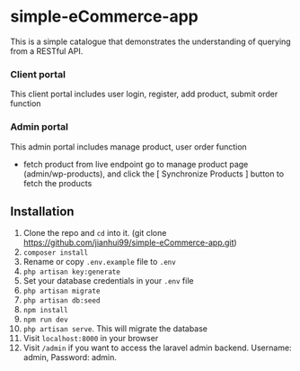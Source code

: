 # simple-eCommerce-app
This is a simple catalogue that demonstrates the understanding of querying from a RESTful API.

### Client portal
This client portal includes user login, register, add product, submit order function

### Admin portal
This admin portal includes manage product, user order function

- fetch product from live endpoint
go to manage product page (admin/wp-products), and click the [ Synchronize Products ] button to fetch the products 

## Installation

1. Clone the repo and `cd` into it. (git clone https://github.com/jianhui99/simple-eCommerce-app.git)
1. `composer install`
1. Rename or copy `.env.example` file to `.env`
1. `php artisan key:generate`
1. Set your database credentials in your `.env` file
1. `php artisan migrate`
1. `php artisan db:seed`
1. `npm install`
1. `npm run dev`
1. `php artisan serve`. This will migrate the database
1. Visit `localhost:8000` in your browser
2. Visit `/admin` if you want to access the laravel admin backend. Username: admin, Password: admin.
